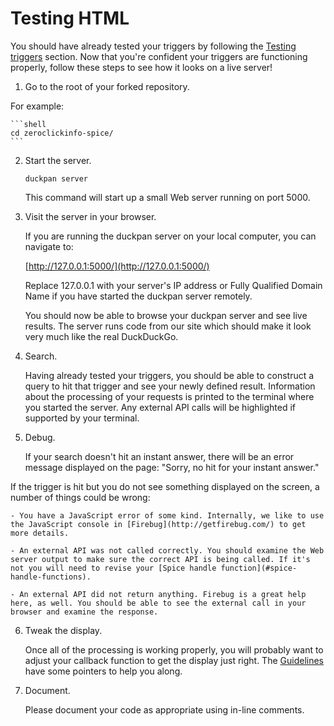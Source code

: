 # Testing HTML

You should have already tested your triggers by following the [Testing triggers](https://github.com/duckduckgo/duckduckgo#testing-triggers) section. Now that you're confident your triggers are functioning properly, follow these steps to see how it looks on a live server!

1. Go to the root of your forked repository.

  For example:

    ```shell
    cd zeroclickinfo-spice/
    ```

2. Start the server.

    ```shell
    duckpan server
    ```

    This command will start up a small Web server running on port 5000.

3. Visit the server in your browser.

    If you are running the duckpan server on your local computer, you can navigate to:

    [http://127.0.0.1:5000/](http://127.0.0.1:5000/)

    Replace 127.0.0.1 with your server's IP address or Fully Qualified Domain Name if you have started the duckpan server remotely.

    You should now be able to browse your duckpan server and see live results. The server runs code from our site which should make it look very much like the real DuckDuckGo.

4. Search.

    Having already tested your triggers, you should be able to construct a query to hit that trigger and see your newly defined result. Information about the processing of your requests is printed to the terminal where you started the server. Any external API calls will be highlighted if supported by your terminal.

5. Debug.

    If your search doesn't hit an instant answer, there will be an error message displayed on the page: "Sorry, no hit for your instant answer."

  If the trigger is hit but you do not see something displayed on the screen, a number of things could be wrong:

    - You have a JavaScript error of some kind. Internally, we like to use the JavaScript console in [Firebug](http://getfirebug.com/) to get more details.

    - An external API was not called correctly. You should examine the Web server output to make sure the correct API is being called. If it's not you will need to revise your [Spice handle function](#spice-handle-functions).

    - An external API did not return anything. Firebug is a great help here, as well. You should be able to see the external call in your browser and examine the response.

6. Tweak the display.

    Once all of the processing is working properly, you will probably want to adjust your callback function to get the display just right. The [Guidelines](https://github.com/duckduckgo/duckduckgo#guidelines) have some pointers to help you along.

7. Document.

    Please document your code as appropriate using in-line comments.
